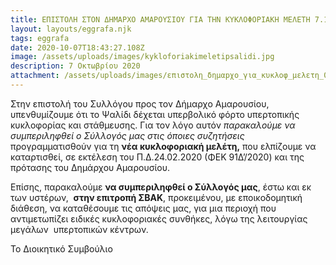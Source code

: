 ```yaml
---
title: ΕΠΙΣΤΟΛΗ ΣΤΟΝ ΔΗΜΑΡΧΟ ΑΜΑΡΟΥΣΙΟΥ ΓΙΑ ΤΗΝ ΚΥΚΛΟΦΟΡΙΑΚΗ ΜΕΛΕΤΗ 7.10.2020
layout: layouts/eggrafa.njk
tags: eggrafa
date: 2020-10-07T18:43:27.108Z
image: /assets/uploads/images/kykloforiakimeletipsalidi.jpg
description: 7 Οκτωβρίου 2020
attachment: /assets/uploads/images/επιστολη_δημαpχο_για_κυκλοφ_μελετη_071020.pdf
---
```

Στην επιστολή του Συλλόγου προς τον Δήμαρχο Αμαρουσίου, υπενθυμίζουμε ότι το Ψαλίδι δέχεται υπερβολικό φόρτο υπερτοπικής κυκλοφορίας και στάθμευσης. Για τον λόγο αυτόν *παρακαλούμε να συμπεριληφθεί ο Σύλλογός μας στις όποιες συζητήσεις* προγραμματισθούν για τη **νέα κυκλοφοριακή μελέτη,** που ελπίζουμε να καταρτισθεί, σε εκτέλεση του Π.Δ.24.02.2020 (ΦΕΚ 91Δ’/2020) και της πρότασης του Δημάρχου Αμαρουσίου.

Επίσης, παρακαλούμε **να συμπεριληφθεί ο Σύλλογός μας**, έστω και εκ των υστέρων,  **στην επιτροπή ΣΒΑΚ**, προκειμένου, με εποικοδομητική διάθεση, να καταθέσουμε τις απόψεις μας, για μια περιοχή που αντιμετωπίζει ειδικές κυκλοφοριακές συνθήκες, λόγω της λειτουργίας μεγάλων  υπερτοπικών κέντρων.

Το Διοικητικό Συμβούλιο

<!--EndFragment-->